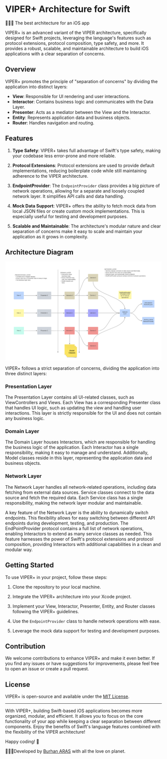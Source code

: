 # VIPER+ Architecture for Swift
📱📱📱 The best architecture for an iOS app


VIPER+ is an advanced variant of the VIPER architecture, specifically designed for Swift projects, leveraging the language's features such as protocol extensions, protocol composition, type safety, and more. It provides a robust, scalable, and maintainable architecture to build iOS applications with a clear separation of concerns.

## Overview

VIPER+ promotes the principle of "separation of concerns" by dividing the application into distinct layers:

- **View**: Responsible for UI rendering and user interactions.
- **Interactor**: Contains business logic and communicates with the Data Layer.
- **Presenter**: Acts as a mediator between the View and the Interactor.
- **Entity**: Represents application data and business objects.
- **Router**: Handles navigation and routing.

## Features

1. **Type Safety**: VIPER+ takes full advantage of Swift's type safety, making your codebase less error-prone and more reliable.

2. **Protocol Extensions**: Protocol extensions are used to provide default implementations, reducing boilerplate code while still maintaining adherence to the VIPER architecture.

3. **EndpointProvider**: The `EndpointProvider` class provides a big picture of network operations, allowing for a separate and loosely coupled network layer. It simplifies API calls and data handling.

4. **Mock Data Support**: VIPER+ offers the ability to fetch mock data from local JSON files or create custom mock implementations. This is especially useful for testing and development purposes.

5. **Scalable and Maintainable**: The architecture's modular nature and clear separation of concerns make it easy to scale and maintain your application as it grows in complexity.

## Architecture Diagram

![This is architecture.](https://github.com/burhanaras/VIPER-Plus/blob/main/VIPER-Plus.png?raw=true "This is architecture diagram for Recipes App.")

VIPER+ follows a strict separation of concerns, dividing the application into three distinct layers:

### Presentation Layer

The Presentation Layer contains all UI-related classes, such as ViewControllers and Views. Each View has a corresponding Presenter class that handles UI logic, such as updating the view and handling user interactions. This layer is strictly responsible for the UI and does not contain any business logic.

### Domain Layer

The Domain Layer houses Interactors, which are responsible for handling the business logic of the application. Each Interactor has a single responsibility, making it easy to manage and understand. Additionally, Model classes reside in this layer, representing the application data and business objects.

### Network Layer

The Network Layer handles all network-related operations, including data fetching from external data sources. Service classes connect to the data source and fetch the required data. Each Service class has a single responsibility, making the network layer modular and maintainable.

A key feature of the Network Layer is the ability to dynamically switch endpoints. This flexibility allows for easy switching between different API endpoints during development, testing, and production. The EndPointProvider protocol contains a full list of network operations, enabling Interactors to extend as many service classes as needed. This feature harnesses the power of Swift's protocol extensions and protocol composition, providing Interactors with additional capabilities in a clean and modular way.


## Getting Started

To use VIPER+ in your project, follow these steps:

1. Clone the repository to your local machine.

2. Integrate the VIPER+ architecture into your Xcode project.

3. Implement your View, Interactor, Presenter, Entity, and Router classes following the VIPER+ guidelines.

4. Use the `EndpointProvider` class to handle network operations with ease.

5. Leverage the mock data support for testing and development purposes.

## Contribution

We welcome contributions to enhance VIPER+ and make it even better. If you find any issues or have suggestions for improvements, please feel free to open an issue or create a pull request.

## License

VIPER+ is open-source and available under the [MIT License](LICENSE).

---

With VIPER+, building Swift-based iOS applications becomes more organized, modular, and efficient. It allows you to focus on the core functionality of your app while keeping a clear separation between different components. Enjoy the benefits of Swift's language features combined with the flexibility of the VIPER architecture!

Happy coding! 🚀

📱📱📱Developed by [Burhan ARAS](http://www.burhanaras.net) with all the love on planet.
